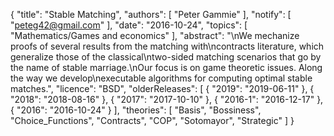 {
    "title": "Stable Matching",
    "authors": [
        "Peter Gammie"
    ],
    "notify": [
        "peteg42@gmail.com"
    ],
    "date": "2016-10-24",
    "topics": [
        "Mathematics/Games and economics"
    ],
    "abstract": "\nWe mechanize proofs of several results from the matching with\ncontracts literature, which generalize those of the classical\ntwo-sided matching scenarios that go by the name of stable marriage.\nOur focus is on game theoretic issues. Along the way we develop\nexecutable algorithms for computing optimal stable matches.",
    "licence": "BSD",
    "olderReleases": [
        {
            "2019": "2019-06-11"
        },
        {
            "2018": "2018-08-16"
        },
        {
            "2017": "2017-10-10"
        },
        {
            "2016-1": "2016-12-17"
        },
        {
            "2016": "2016-10-24"
        }
    ],
    "theories": [
        "Basis",
        "Bossiness",
        "Choice_Functions",
        "Contracts",
        "COP",
        "Sotomayor",
        "Strategic"
    ]
}